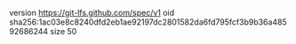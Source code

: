 version https://git-lfs.github.com/spec/v1
oid sha256:1ac03e8c8240dfd2eb1ae92197dc2801582da6fd795fcf3b9b36a48592686244
size 50
